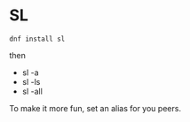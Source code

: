 # SL

```dnf install sl```

then

* sl -a
* sl -ls
* sl -all

To make it more fun, set an alias for you peers.

